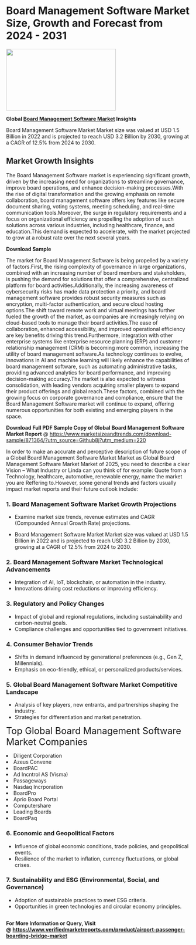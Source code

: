 <H1>Board Management Software Market Size, Growth and Forecast from 2024 - 2031</H1><img class="aligncenter size-medium wp-image-584254" src="https://thirdeyenews.in/wp-content/uploads/2024/09/Global-Market-Research-300x168.jpeg" alt="" width="300" height="168" /><p><strong>Global&nbsp;<a href="https://www.marketsizeandtrends.com/download-sample/871364/?utm_source=Github8j?utm_medium=220">Board Management Software Market</a> Insights</strong></p><p>Board Management Software Market Market size was valued at USD 1.5 Billion in 2022 and is projected to reach USD 3.2 Billion by 2030, growing at a CAGR of 12.5% from 2024 to 2030.</p><p><h2>Market Growth Insights</h2> <p>The Board Management Software market is experiencing significant growth, driven by the increasing need for organizations to streamline governance, improve board operations, and enhance decision-making processes.With the rise of digital transformation and the growing emphasis on remote collaboration, board management software offers key features like secure document sharing, voting systems, meeting scheduling, and real-time communication tools.Moreover, the surge in regulatory requirements and a focus on organizational efficiency are propelling the adoption of such solutions across various industries, including healthcare, finance, and education.This demand is expected to accelerate, with the market projected to grow at a robust rate over the next several years.</p> <p><strong>Download Sample</strong></p> <p>The market for Board Management Software is being propelled by a variety of factors.First, the rising complexity of governance in large organizations, combined with an increasing number of board members and stakeholders, is pushing the demand for solutions that offer a comprehensive, centralized platform for board activities.Additionally, the increasing awareness of cybersecurity risks has made data protection a priority, and board management software provides robust security measures such as encryption, multi-factor authentication, and secure cloud hosting options.The shift toward remote work and virtual meetings has further fueled the growth of the market, as companies are increasingly relying on cloud-based tools to manage their board activities.The ease of collaboration, enhanced accessibility, and improved operational efficiency are key benefits driving this trend.Furthermore, integration with other enterprise systems like enterprise resource planning (ERP) and customer relationship management (CRM) is becoming more common, increasing the utility of board management software.As technology continues to evolve, innovations in AI and machine learning will likely enhance the capabilities of board management software, such as automating administrative tasks, providing advanced analytics for board performance, and improving decision-making accuracy.The market is also expected to witness consolidation, with leading vendors acquiring smaller players to expand their product offerings and global reach.These factors, combined with the growing focus on corporate governance and compliance, ensure that the Board Management Software market will continue to expand, offering numerous opportunities for both existing and emerging players in the space.<p><span class=""><strong>Download Full PDF Sample Copy of Global Board Management Software Market Report</strong> @ <a href="https://www.marketsizeandtrends.com/download-sample/871364/?utm_source=Github8j?utm_medium=220" target="_blank">https://www.marketsizeandtrends.com/download-sample/871364/?utm_source=Github8j?utm_medium=220</a></span></p><p>In order to make an accurate and perceptive description of future scope of a Global&nbsp;Board Management Software Market Market as Global&nbsp;Board Management Software Market Market of 2025, you need to describe a clear Vision &ndash; What Industry or Linda can you think of for example: Quote from a Technology, healthcare, automotive, renewable energy, name the market you are Reffering to.However, some general trends and factors usually impact market reports and their future outlook include:</p><h3>1.&nbsp;<strong>Board Management Software Market Growth Projections</strong></h3><ul><li>Examine market size trends, revenue estimates and CAGR (Compounded Annual Growth Rate) projections.</li><li><p>Board Management Software Market Market size was valued at USD 1.5 Billion in 2022 and is projected to reach USD 3.2 Billion by 2030, growing at a CAGR of 12.5% from 2024 to 2030.</p></li></ul><h3>2.&nbsp;<strong>Board Management Software Market Technological Advancements</strong></h3><ul><li>Integration of AI, IoT, blockchain, or automation in the industry.</li><li>Innovations driving cost reductions or improving efficiency.</li></ul><h3>3.&nbsp;<strong>Regulatory and Policy Changes</strong></h3><ul><li>Impact of global and regional regulations, including sustainability and carbon-neutral goals.</li><li>Compliance challenges and opportunities tied to government initiatives.</li></ul><h3>4.&nbsp;<strong>Consumer Behavior Trends</strong></h3><ul><li>Shifts in demand influenced by generational preferences (e.g., Gen Z, Millennials).</li><li>Emphasis on eco-friendly, ethical, or personalized products/services.</li></ul><h3>5.&nbsp;<strong>Global Board Management Software Market Competitive Landscape</strong></h3><ul><li>Analysis of key players, new entrants, and partnerships shaping the industry.</li><li>Strategies for differentiation and market penetration.</li></ul><p data-pm-slice="1 1 []"><span style="color: inherit; font-family: inherit; font-size: 25px;">Top Global Board Management Software Market Companies</span></p><div class="" data-test-id=""><p><li>Diligent Corporation</li><li> Azeus Convene</li><li> BoardPAC</li><li> Ad Incntrol AS (Visma)</li><li> Passageways</li><li> Nasdaq Incrporation</li><li> BoardPro</li><li> Aprio Board Portal</li><li> Computershare</li><li> Leading Boards</li><li> BoardPaq</li></p></div><h3>6.&nbsp;<strong>Economic and Geopolitical Factors</strong></h3><ul><li>Influence of global economic conditions, trade policies, and geopolitical events.</li><li>Resilience of the market to inflation, currency fluctuations, or global crises.</li></ul><h3>7.&nbsp;<strong>Sustainability and ESG (Environmental, Social, and Governance)</strong></h3><ul><li>Adoption of sustainable practices to meet ESG criteria.</li><li>Opportunities in green technologies and circular economy principles.</li></ul><h2><strong style="font-size: 14px;">For More Information or Query, Visit @&nbsp;</strong><a style="background-color: #ffffff; font-size: 14px;" href="https://www.marketsizeandtrends.com/report/board-management-software-market/" target="_blank">https://www.verifiedmarketreports.com/product/airport-passenger-boarding-bridge-market</a></h2>